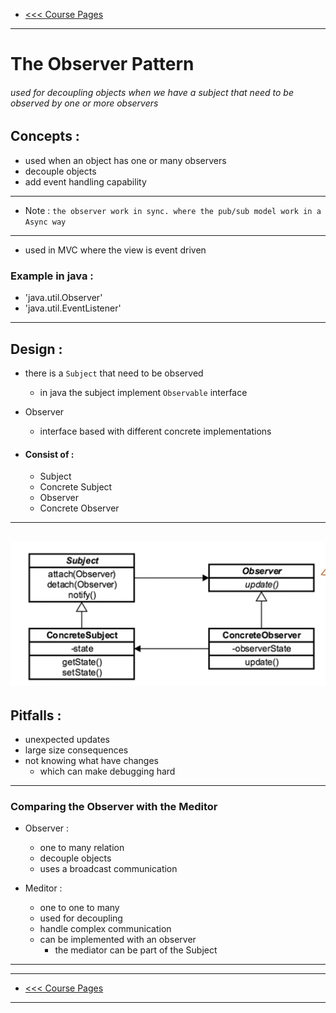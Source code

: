 - [<<< Course Pages](../README.md)
----
# The Observer Pattern
###### used for decoupling objects when we have a subject that need to be observed by one or more observers

## Concepts :
- used when an object has one or many observers
- decouple objects
- add event handling capability
---
- Note : `the observer work in sync. where the pub/sub model work in a Async way`
---
- used in MVC where the view is event driven

### Example in java :
- 'java.util.Observer'
- 'java.util.EventListener'
---
## Design :
- there is a `Subject` that need to be observed
    - in java the subject implement `Observable` interface

- Observer
    - interface based with different concrete implementations

- #### Consist of :
    - Subject
    - Concrete Subject
    - Observer
    - Concrete Observer
---
![Observer Pattern UML](../media/7.PNG)
----
## Pitfalls :
- unexpected updates
- large size consequences
- not knowing what have changes
  - which can make debugging hard
---
### Comparing the Observer with the Meditor
- Observer :
  - one to many relation
  - decouple objects 
  - uses a broadcast communication

- Meditor :
  - one to one to many
  - used for decoupling
  - handle complex communication
  - can be implemented with an observer
    - the mediator can be part of the Subject
-----


---
- [<<< Course Pages](../README.md)
----
